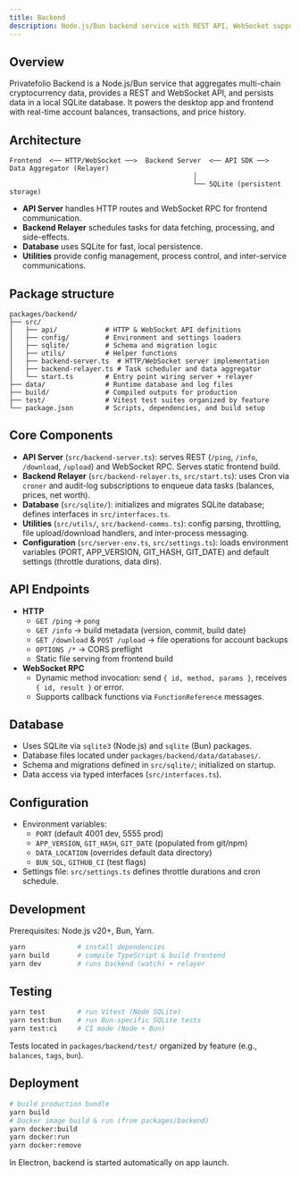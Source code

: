 ```yaml
---
title: Backend
description: Node.js/Bun backend service with REST API, WebSocket support, and SQLite database
---
```


## Overview

Privatefolio Backend is a Node.js/Bun service that aggregates multi-chain cryptocurrency data, provides a REST and WebSocket API, and persists data in a local SQLite database. It powers the desktop app and frontend with real-time account balances, transactions, and price history.

## Architecture

```
Frontend  <── HTTP/WebSocket ──>  Backend Server  <── API SDK ──>  Data Aggregator (Relayer)
                                              │
                                              └── SQLite (persistent storage)
```

- **API Server** handles HTTP routes and WebSocket RPC for frontend communication.
- **Backend Relayer** schedules tasks for data fetching, processing, and side-effects.
- **Database** uses SQLite for fast, local persistence.
- **Utilities** provide config management, process control, and inter-service communications.

## Package structure

```text
packages/backend/
├── src/
│   ├── api/            # HTTP & WebSocket API definitions
│   ├── config/         # Environment and settings loaders
│   ├── sqlite/         # Schema and migration logic
│   ├── utils/          # Helper functions
│   ├── backend-server.ts  # HTTP/WebSocket server implementation
│   ├── backend-relayer.ts # Task scheduler and data aggregator
│   └── start.ts        # Entry point wiring server + relayer
├── data/               # Runtime database and log files
├── build/              # Compiled outputs for production
├── test/               # Vitest test suites organized by feature
└── package.json        # Scripts, dependencies, and build setup
```

## Core Components

- **API Server** (`src/backend-server.ts`): serves REST (`/ping`, `/info`, `/download`, `/upload`) and WebSocket RPC. Serves static frontend build.
- **Backend Relayer** (`src/backend-relayer.ts`, `src/start.ts`): uses Cron via `croner` and audit-log subscriptions to enqueue data tasks (balances, prices, net worth).
- **Database** (`src/sqlite/`): initializes and migrates SQLite database; defines interfaces in `src/interfaces.ts`.
- **Utilities** (`src/utils/`, `src/backend-comms.ts`): config parsing, throttling, file upload/download handlers, and inter-process messaging.
- **Configuration** (`src/server-env.ts`, `src/settings.ts`): loads environment variables (PORT, APP_VERSION, GIT_HASH, GIT_DATE) and default settings (throttle durations, data dirs).

## API Endpoints

- **HTTP**
  - `GET /ping` → `pong`
  - `GET /info` → build metadata (version, commit, build date)
  - `GET /download` & `POST /upload` → file operations for account backups
  - `OPTIONS /*` → CORS preflight
  - Static file serving from frontend build
- **WebSocket RPC**
  - Dynamic method invocation: send `{ id, method, params }`, receives `{ id, result }` or error.
  - Supports callback functions via `FunctionReference` messages.

## Database

- Uses SQLite via `sqlite3` (Node.js) and `sqlite` (Bun) packages.
- Database files located under `packages/backend/data/databases/`.
- Schema and migrations defined in `src/sqlite/`; initialized on startup.
- Data access via typed interfaces (`src/interfaces.ts`).

## Configuration

- Environment variables:
  - `PORT` (default 4001 dev, 5555 prod)
  - `APP_VERSION`, `GIT_HASH`, `GIT_DATE` (populated from git/npm)
  - `DATA_LOCATION` (overrides default data directory)
  - `BUN_SQL`, `GITHUB_CI` (test flags)
- Settings file: `src/settings.ts` defines throttle durations and cron schedule.

## Development

Prerequisites: Node.js v20+, Bun, Yarn.

```sh
yarn             # install dependencies
yarn build       # compile TypeScript & build frontend
yarn dev         # runs backend (watch) + relayer
```

## Testing

```sh
yarn test        # run Vitest (Node SQLite)
yarn test:bun    # run Bun-specific SQLite tests
yarn test:ci     # CI mode (Node + Bun)
```

Tests located in `packages/backend/test/` organized by feature (e.g., `balances`, `tags`, `bun`).

## Deployment

```sh
# build production bundle
yarn build
# Docker image build & run (from packages/backend)
yarn docker:build
yarn docker:run
yarn docker:remove
```

In Electron, backend is started automatically on app launch.
